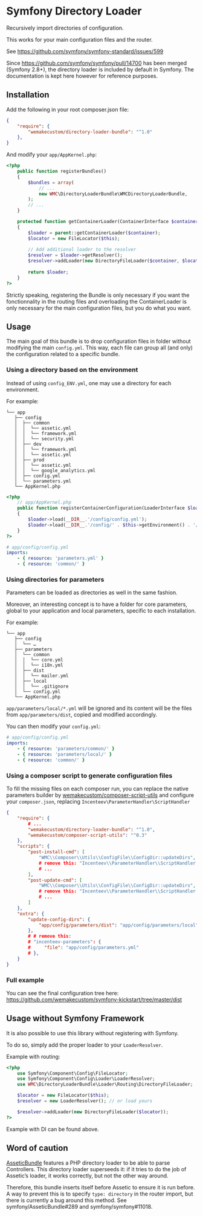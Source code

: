 # Symfony Directory Loader

Recursively import directories of configuration.

This works for your main configuration files and the router.

See https://github.com/symfony/symfony-standard/issues/599

Since https://github.com/symfony/symfony/pull/14700 has been merged (Symfony 2.8+), the directory loader is included by default in Symfony. The documentation is kept here however for reference purposes.

## Installation

Add the following in your root composer.json file:

```json
{
    "require": {
        "wemakecustom/directory-loader-bundle": "^1.0"
    },
}
```

And modify your `app/AppKernel.php`:
```php
<?php
    public function registerBundles()
    {
        $bundles = array(
            // ...
            new WMC\DirectoryLoaderBundle\WMCDirectoryLoaderBundle,
        );
        // ...
    }

    protected function getContainerLoader(ContainerInterface $container)
    {
        $loader = parent::getContainerLoader($container);
        $locator = new FileLocator($this);
     
        // Add additional loader to the resolver
        $resolver = $loader->getResolver();
        $resolver->addLoader(new DirectoryFileLoader($container, $locator));
     
        return $loader;
    }
?>
```

Strictly speaking, registering the Bundle is only necessary if you want the fonctionnality
in the routing files and overloading the ContainerLoader is only necessary for the main
configuration files, but you do what you want.

## Usage

The main goal of this bundle is to drop configuration files in folder without modifying
the main `config.yml`. This way, each file can group all (and only) the configuration
related to a specific bundle.

### Using a directory based on the environment

Instead of using `config_ENV.yml`, one may use a directory for each environment.

For example:

```
└── app
   ├── config
   │  ├── common
   │  │  └── assetic.yml
   │  │  └── framework.yml
   │  │  └── security.yml
   │  ├── dev
   │  │  └── framework.yml
   │  │  └── assetic.yml
   │  ├── prod
   │  │  └── assetic.yml
   │  │  └── google_analytics.yml
   │  ├── config.yml
   │  └── parameters.yml
   └── AppKernel.php
```

```php
<?php
    // app/AppKernel.php
    public function registerContainerConfiguration(LoaderInterface $loader)
    {
        $loader->load(__DIR__.'/config/config.yml');
        $loader->load(__DIR__.'/config/' . $this->getEnvironment() . '/');
    }
?>
```

```yaml
# app/config/config.yml
imports:
    - { resource: 'parameters.yml' }
    - { resource: 'common/' }
```

### Using directories for parameters

Parameters can be loaded as directories as well in the same fashion.

Moreover, an interesting concept is to have a folder for core parameters,
global to your application and local parameters, specific to each installation.

For example:

```
└── app
   ├── config
   │  └── …
   ├── parameters
   │  └── common
   │  │  └── core.yml
   │  │  └── i18n.yml
   │  ├── dist
   │  │  └── mailer.yml
   │  ├── local
   │  │  └── .gitignore
   │  └── config.yml
   └── AppKernel.php
```

`app/parameters/local/*.yml` will be ignored and its content will be the files from
`app/parameters/dist`, copied and modified accordingly.

You can then modify your `config.yml`: 
```yaml
# app/config/config.yml
imports:
    - { resource: 'parameters/common/' }
    - { resource: 'parameters/local/' }
    - { resource: 'common/' }
```

### Using a composer script to generate configuration files

To fill the missing files on each composer run, you can replace the native parameters
builder by [wemakecustom/composer-script-utils](https://github.com/wemakecustom/composer-script-utils)
and configure your `composer.json`, replacing `Incenteev\ParameterHandler\ScriptHandler`

```json
{
    "require": {
        # ...
        "wemakecustom/directory-loader-bundle": "^1.0",
        "wemakecustom/composer-script-utils": "^0.3"
    },
    "scripts": {
        "post-install-cmd": [
            "WMC\\Composer\\Utils\\ConfigFile\\ConfigDir::updateDirs",
            # remove this: "Incenteev\\ParameterHandler\\ScriptHandler::buildParameters"
            # ...
        ],
        "post-update-cmd": [
            "WMC\\Composer\\Utils\\ConfigFile\\ConfigDir::updateDirs",
            # remove this: "Incenteev\\ParameterHandler\\ScriptHandler::buildParameters"
            # ...
        ]
    },
    "extra": {
        "update-config-dirs": {
            "app/config/parameters/dist": "app/config/parameters/local"
        },
        # # remove this: 
        # "incenteev-parameters": {
        #     "file": "app/config/parameters.yml"
        # },
    }
}
```

### Full example

You can see the final configuration tree here:
https://github.com/wemakecustom/symfony-kickstart/tree/master/dist

## Usage without Symfony Framework

It is also possible to use this library without registering with Symfony.

To do so, simply add the proper loader to your `LoaderResolver`.

Example with routing:

```php
<?php
    use Symfony\Component\Config\FileLocator;
    use Symfony\Component\Config\Loader\LoaderResolver;
    use WMC\DirectoryLoaderBundle\Loader\Routing\DirectoryFileLoader;

    $locator = new FileLocator($this);
    $resolver = new LoaderResolver(); // or load yours

    $resolver->addLoader(new DirectoryFileLoader($locator));
?>
```

Example with DI can be found above.

## Word of caution

[AsseticBundle](https://github.com/symfony/AsseticBundle) features a PHP directory loader
to be able to parse Controllers. This directory loader superseeds it: if it tries to do the
job of Assetic’s loader, it works correctly, but not the other way around. 

Therefore, this bundle inserts itself before Assetic to ensure it is run before.
A way to prevent this is to specify `type: directory` in the router import, but there is
currently a bug around this method. See symfony/AsseticBundle#289 and symfony/symfony#11018.

